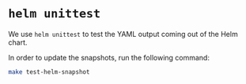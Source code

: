 # `helm unittest`

We use `helm unittest` to test the YAML output coming out of the Helm chart.

In order to update the snapshots, run the following command:

```bash
make test-helm-snapshot
```
